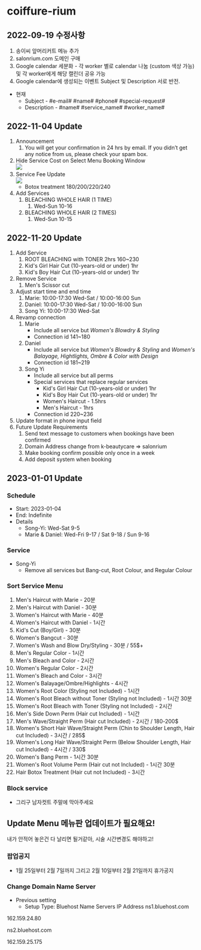 # coiffure-rium

## 2022-09-19 수정사항 
1. 송이씨 앞머리커트 메뉴 추가
2. salonrium.com 도메인 구매 
3. Google calendar 세분화 - 각 worker 별로 calendar 나눔 (custom 색상 가능) 및 각 worker에게 해당 캘린더 공유 가능 
4. Google calendar에 생성되는 이벤트 Subject 및 Description 서로 반전. 
  * 현재 
    * Subject - #e-mail# #name# #phone# #special-request# 
    * Description - #name# #service_name# #worker_name#

## 2022-11-04 Update
1. Announcement
    1. You will get your confirmation in 24 hrs by email. If you didn’t get any notice from us, please check your spam box.
2. Hide Service Cost on Select Menu Booking Window  
    ![](images/20221104090636-Hide_Service_Cost.png)  
3. Service Fee Update  
    ![](images/20221104090719-Service_Fee_Update.png)  
    * Botox treatment  180/200/220/240
4. Add Services
    1. BLEACHING WHOLE HAIR (1 TIME)
        1. Wed-Sun 10-16
    2. BLEACHING WHOLE HAIR (2 TIMES)
        1. Wed-Sun 10-15

## 2022-11-20 Update
1. Add Service
    1. ROOT BLEACHING with TONER 2hrs 160~230
    2. Kid's Girl Hair Cut (10-years-old or under) 1hr
    3. Kid's Boy Hair Cut (10-years-old or under) 1hr
2. Remove Service
    1. Men's Scissor cut
3. Adjust start time and end time
    1. Marie: 10:00-17:30 Wed-Sat / 10:00-16:00 Sun
    2. Daniel: 10:00-17:30 Wed-Sat / 10:00-16:00 Sun
    3. Song Yi: 10:00-17:30 Wed-Sat
4. Revamp connection
    1. Marie
        * Include all service but *Women's Blowdry & Styling*
        * Connection id 141~180
    2. Daniel
        * Include all service but *Women's Blowdry & Styling* and *Women's Balayage, Hightlights, Ombre & Color with Design*
        * Connection id 181~219
    3. Song Yi
        * Include all service but all perms
        * Special services that replace regular services
            * Kid's Girl Hair Cut (10-years-old or under) 1hr
            * Kid's Boy Hair Cut (10-years-old or under) 1hr
            * Women's Haircut - 1.5hrs
            * Men's Haircut - 1hrs
        * Connection id 220~236
5. Update format in phone input field
6. Future Update Requirements
    1. Send text message to customers when bookings have been confirmed
    2. Domain Address change from k-beautycare => salonrium
    3. Make booking confirm possible only once in a week
    4. Add deposit system when booking
    
## 2023-01-01 Update
### Schedule
* Start: 2023-01-04
* End: Indefinite
* Details
    * Song-Yi: Wed-Sat 9-5
    * Marie & Daniel: Wed-Fri 9-17 / Sat 9-18 / Sun 9-16

### Service
* Song-Yi
    * Remove all services but Bang-cut, Root Colour, and Regular Colour

### Sort Service Menu 
1. Men's Haircut with Marie - 20분
2. Men's Haircut with Daniel - 30분
3. Women's Haircut with Marie - 40분
4. Women's Haircut with Daniel - 1시간
5. Kid's Cut (Boy/Girl) - 30분
6. Women's Bangcut - 30분
7. Women's Wash and Blow Dry/Styling - 30분 / 55$+
8. Men's Regular Color - 1시간
9. Men's Bleach and Color - 2시간
10. Women's Regular Color - 2시간 
11. Women's Bleach and Color - 3시간
12. Women's Balayage/Ombre/Highlights - 4시간
13. Women's Root Color (Styling not Included) - 1시간
14. Women's Root Bleach without Toner (Styling not Included) - 1시간 30분
15. Women's Root Bleach with Toner (Styling not Included) - 2시간
16. Men's Side Down Perm (Hair cut Included)  - 1시간
17. Men's Wave/Straight Perm (Hair cut Included) - 2시간 / 180-200$
18. Women's Short Hair Wave/Straight Perm (Chin to Shoulder Length, Hair cut Included) - 3시간 / 285$
19. Women's Long Hair Wave/Straight Perm (Below Shoulder Length, Hair cut Included) - 4시간 / 330$
20. Women's Bang Perm - 1시간 30분
21. Women's Root Volume Perm (Hair cut not Included) - 1시간 30분
22. Hair Botox Treatment (Hair cut not Included) - 3시간

### Block service
* 그리구 남자컷트 주말에 막아주세요

## Update Menu 메뉴판 업데이트가 필요해요!
내가 안적어 놓은건 다 날리면 될거같아, 시술 시간변경도 해야하고!

### 팝업공지
* 1월 25일부터 2월 7일까지 그리고 2월 10일부터 2월 21일까지 휴가공지

### Change Domain Name Server
* Previous setting
    * Setup Type: Bluehost
Name Servers
IP Address
ns1.bluehost.com

162.159.24.80

ns2.bluehost.com

162.159.25.175